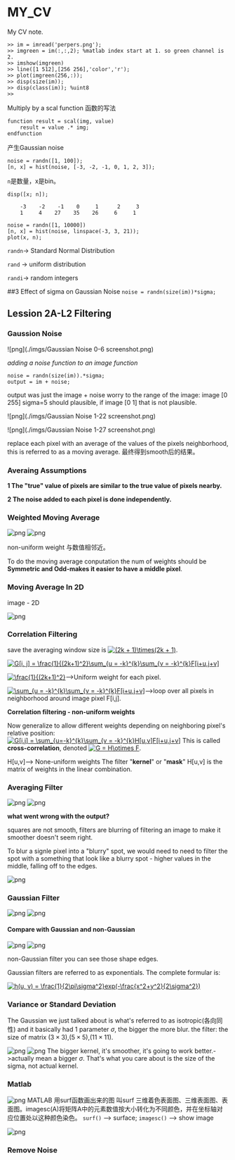 # MY_CV
My CV note.

```
>> im = imread('perpers.png');
>> imgreen = im(:,:,2); %matlab index start at 1. so green channel is 2.
>> imshow(imgreen)
>> line([1 512],[256 256],'color','r');
>> plot(imgreen(256,:));
>> disp(size(im));
>> disp(class(im)); %uint8
>> 
```

Multiply by a scal function
函数的写法

```
function result = scal(img, value)
	result = value .* img;
endfunction
```

产生Gaussian noise

```
noise = randn([1, 100]);
[n, x] = hist(noise, [-3, -2, -1, 0, 1, 2, 3]);
```
`n`是数量，x是bin。

```
disp([x; n]);

 	-3    -2    -1    0     1      2     3
    1     4    27    35    26     6     1
```

```
noise = randn([1, 10000])
[n, x] = hist(noise, linspace(-3, 3, 21));
plot(x, n);
```
`randn`-> Standard Normal Distribution

`rand` -> uniform distribution

`randi`-> random integers


##3 Effect of sigma on Gaussian Noise
`noise = randn(size(im))*sigma;`

## Lession 2A-L2 Filtering
### Gaussion Noise
![png](./imgs/Gaussian Noise 0-6 screenshot.png)

*adding a noise function to an image function*

```
noise = randn(size(im)).*sigma;
output = im + noise;
```
output was just the image + noise
worry to the range of the image:
image [0 255] sigma=5 should plausible, if image [0 1] that is not plausible.

![png](./imgs/Gaussian Noise 1-22 screenshot.png)

![png](./imgs/Gaussian Noise 1-27 screenshot.png)

replace each pixel with an average of the values of the pixels neighborhood, this is referred to as a moving average. 最终得到smooth后的结果。

### Averaing Assumptions
**1 The "true" value of pixels are similar to the true value of pixels nearby.**

**2 The noise added to each pixel is done independently.**

### Weighted Moving Average
![png](./imgs/Weighted_Moving_Average_img_1.png)
![png](./imgs/Weighted_Moving_Average_img_2.png)

non-uniform weight 与数值相邻近。

To do the moving average conputation the num of weights should be **Symmetric and Odd-makes it easier to have a middle pixel**.

### Moving Average In 2D
image - 2D

![png](./imgs/Moving_average_in_2D_img1.png)

### Correlation Filtering
save the averaging window size is <a href="https://www.codecogs.com/eqnedit.php?latex=(2k&space;&plus;&space;1)\times(2k&space;&plus;&space;1)" target="_blank"><img src="https://latex.codecogs.com/gif.latex?(2k&space;&plus;&space;1)\times(2k&space;&plus;&space;1)" title="(2k + 1)\times(2k + 1)" /></a>.

<a href="https://www.codecogs.com/eqnedit.php?latex=G[i,&space;j]&space;=&space;\frac{1}{(2k&plus;1)^2}\sum_{u&space;=&space;-k}^{k}\sum_{v&space;=&space;-k}^{k}F[i&plus;u,j&plus;v]" target="_blank"><img src="https://latex.codecogs.com/gif.latex?G[i,&space;j]&space;=&space;\frac{1}{(2k&plus;1)^2}\sum_{u&space;=&space;-k}^{k}\sum_{v&space;=&space;-k}^{k}F[i&plus;u,j&plus;v]" title="G[i, j] = \frac{1}{(2k+1)^2}\sum_{u = -k}^{k}\sum_{v = -k}^{k}F[i+u,j+v]" /></a>

<a href="https://www.codecogs.com/eqnedit.php?latex=\frac{1}{(2k&plus;1)^2}" target="_blank"><img src="https://latex.codecogs.com/gif.latex?\frac{1}{(2k&plus;1)^2}" title="\frac{1}{(2k+1)^2}" /></a>-->Uniform weight for each pixel.

<a href="https://www.codecogs.com/eqnedit.php?latex=\sum_{u&space;=&space;-k}^{k}\sum_{v&space;=&space;-k}^{k}F[i&plus;u,j&plus;v]" target="_blank"><img src="https://latex.codecogs.com/gif.latex?\sum_{u&space;=&space;-k}^{k}\sum_{v&space;=&space;-k}^{k}F[i&plus;u,j&plus;v]" title="\sum_{u = -k}^{k}\sum_{v = -k}^{k}F[i+u,j+v]" /></a>-->loop over all pixels in neighborhood around image pixel F[i,j].

**Correlation filtering - non-uniform weights**

Now generalize to allow different weights depending on neighboring pixel's relative position:
<a href="https://www.codecogs.com/eqnedit.php?latex=G[i,j]&space;=&space;\sum_{u=-k}^{k}\sum_{v&space;=&space;-k}^{k}H[u,v]F[i&plus;u,j&plus;v]" target="_blank"><img src="https://latex.codecogs.com/gif.latex?G[i,j]&space;=&space;\sum_{u=-k}^{k}\sum_{v&space;=&space;-k}^{k}H[u,v]F[i&plus;u,j&plus;v]" title="G[i,j] = \sum_{u=-k}^{k}\sum_{v = -k}^{k}H[u,v]F[i+u,j+v]" /></a>
This is called **cross-correlation**, denoted <a href="https://www.codecogs.com/eqnedit.php?latex=G&space;=&space;H\otimes&space;F" target="_blank"><img src="https://latex.codecogs.com/gif.latex?G&space;=&space;H\otimes&space;F" title="G = H\otimes F" /></a>.

H[u,v]--> None-uniform weights
The filter "**kernel**" or "**mask**" H[u,v] is the matrix of weights in the linear combination.

### Averaging Filter

![png](./imgs/AveragingFilterImg1.png)
![png](./imgs/AveragingFilterImg2.png)

**what went wrong with the output?**

squares are not smooth, filters are blurring of filtering an image to make it smoother doesn't seem right.

To blur a signle pixel into a "blurry" spot, we would need to need to filter the spot with a something that look like a blurry spot - higher values in the middle, falling off to the edges.

![png](./imgs/AveragingFilterImg3.png)

### Gaussian Filter

![png](./imgs/GaussianFilterImg1.png)
![png](./imgs/GaussianFilterImg2.png)

#### Compare with Gaussian and non-Gaussian
![png](./imgs/GaussianFilterImg3.png)
![png](./imgs/GaussianFilterImg4.png)

non-Gaussian filter you can see those shape edges.

Gaussian filters are referred to as exponentials. The complete formular is:

<a href="https://www.codecogs.com/eqnedit.php?latex=h(u,&space;v)&space;=&space;\frac{1}{2\pi\sigma^2}exp(-\frac{x^2&plus;y^2}{2\sigma^2})" target="_blank"><img src="https://latex.codecogs.com/gif.latex?h(u,&space;v)&space;=&space;\frac{1}{2\pi\sigma^2}exp(-\frac{x^2&plus;y^2}{2\sigma^2})" title="h(u, v) = \frac{1}{2\pi\sigma^2}exp(-\frac{x^2+y^2}{2\sigma^2})" /></a>

### Variance or Standard Deviation
The Gaussian we just talked about is what's referred to as isotropic(各向同性) and it basically had 1 parameter $\sigma$, the bigger the more blur.
the filter:
the size of matrix $(3\times 3)$,$(5\times 5)$,$(11\times 11)$.

![png](./imgs/VarianceorStandardDeviation1.png)
![png](./imgs/VarianceorStandardDeviation2.png)
The bigger kernel, it's smoother, it's going to work better.->actually mean a bigger $\sigma$. That's what you care about is the size of the sigma, not actual kernel.

### Matlab
![png](./imgs/Matlab2.png)
MATLAB 用surf函数画出来的图 叫surf 三维着色表面图、三维表面图、表面图。imagesc(A)将矩阵A中的元素数值按大小转化为不同颜色，并在坐标轴对应位置处以这种颜色染色。
`surf()` --> surface; `imagesc()` --> show image

![png](./imgs/Matlab3.png)

### Remove Noise







